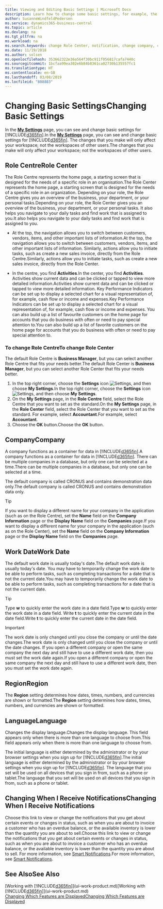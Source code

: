 ```yaml
---
title: Viewing and Editing Basic Settings | Microsoft Docs
description: Learn how to change some basic settings, for example, the Role Centre, company, or the work date.
author: SusanneWindfeldPedersen
ms.service: dynamics365-business-central
ms.topic: article
ms.devlang: na
ms.tgt_pltfrm: na
ms.workload: na
ms.search.keywords: change Role Center, notification, change company, change work date
ms.date: 11/19/2018
ms.author: solsen
ms.openlocfilehash: 353662322e36a564f30bc911f056817cafa7440c
ms.sourcegitcommit: 1bcfaa99ea302e6b84b8361ca02730b135557fc1
ms.translationtype: HT
ms.contentlocale: en-GB
ms.lasthandoff: 03/08/2019
ms.locfileid: "808883"
---
```

# <a name="changing-basic-settings"></a><span data-ttu-id="b642b-103">Changing Basic Settings</span><span class="sxs-lookup"><span data-stu-id="b642b-103">Changing Basic Settings</span></span>
<span data-ttu-id="b642b-104">In the [**My Settings**](https://businesscentral.dynamics.com?page=9176 "Go directly to your user settings page in Business Central") page, you can see and change basic settings for [!INCLUDE[d365fin](includes/d365fin_md.md)].</span><span class="sxs-lookup"><span data-stu-id="b642b-104">In the [**My Settings**](https://businesscentral.dynamics.com?page=9176 "Go directly to your user settings page in Business Central") page, you can see and change basic settings for [!INCLUDE[d365fin](includes/d365fin_md.md)].</span></span> <span data-ttu-id="b642b-105">The changes that you make will only affect your workspace; not the workspaces of other users.</span><span class="sxs-lookup"><span data-stu-id="b642b-105">The changes that you make will only affect your workspace; not the workspaces of other users.</span></span>  

## <a name="role-center"></a> <span data-ttu-id="b642b-106">Role Centre</span><span class="sxs-lookup"><span data-stu-id="b642b-106">Role Center</span></span>
<span data-ttu-id="b642b-107">The Role Centre represents the home page, a starting screen that is designed for the needs of a specific role in an organisation.</span><span class="sxs-lookup"><span data-stu-id="b642b-107">The Role Center represents the home page, a starting screen that is designed for the needs of a specific role in an organization.</span></span> <span data-ttu-id="b642b-108">Depending on your role, the Role Centre gives you an overview of the business, your department, or your personal tasks.</span><span class="sxs-lookup"><span data-stu-id="b642b-108">Depending on your role, the Role Center gives you an overview of the business, your department, or your personal tasks.</span></span> <span data-ttu-id="b642b-109">It also helps you navigate to your daily tasks and find work that is assigned to you.</span><span class="sxs-lookup"><span data-stu-id="b642b-109">It also helps you navigate to your daily tasks and find work that is assigned to you.</span></span>

-   <span data-ttu-id="b642b-110">At the top, the navigation allows you to switch between customers, vendors, items, and other important lists of information.</span><span class="sxs-lookup"><span data-stu-id="b642b-110">At the top, the navigation allows you to switch between customers, vendors, items, and other important lists of information.</span></span> <span data-ttu-id="b642b-111">Similarly, actions allow you to initiate tasks, such as create a new sales invoice, directly from the Role Centre.</span><span class="sxs-lookup"><span data-stu-id="b642b-111">Similarly, actions allow you to initiate tasks, such as create a new sales invoice, directly from the Role Center.</span></span>

-   <span data-ttu-id="b642b-112">In the centre, you find **Activities**.</span><span class="sxs-lookup"><span data-stu-id="b642b-112">In the center, you find **Activities**.</span></span> <span data-ttu-id="b642b-113">Activities show current data and can be clicked or tapped to view more detailed information.</span><span class="sxs-lookup"><span data-stu-id="b642b-113">Activities show current data and can be clicked or tapped to view more detailed information.</span></span> <span data-ttu-id="b642b-114">Key Performance Indicators can be set up to display a selected chart for a visual representation of, for example, cash flow or income and expenses.</span><span class="sxs-lookup"><span data-stu-id="b642b-114">Key Performance Indicators can be set up to display a selected chart for a visual representation of, for example, cash flow or income and expenses.</span></span> <span data-ttu-id="b642b-115">You can also build up a list of favourite customers on the home page for accounts that you do business with often or need to pay special attention to.</span><span class="sxs-lookup"><span data-stu-id="b642b-115">You can also build up a list of favorite customers on the home page for accounts that you do business with often or need to pay special attention to.</span></span>

### <a name="to-change-role-center"></a><span data-ttu-id="b642b-116">To change Role Centre</span><span class="sxs-lookup"><span data-stu-id="b642b-116">To change Role Center</span></span>
<span data-ttu-id="b642b-117">The default Role Centre is **Business Manager**, but you can select another Role Centre that fits your needs better.</span><span class="sxs-lookup"><span data-stu-id="b642b-117">The default Role Center is **Business Manager**, but you can select another Role Center that fits your needs better.</span></span>
1. <span data-ttu-id="b642b-118">In the top right corner, choose the **Settings** icon ![Settings](media/ui-experience/settings_icon_small.png "Settings icon for role center"), and then choose **My Settings**.</span><span class="sxs-lookup"><span data-stu-id="b642b-118">In the top right corner, choose the **Settings** icon ![Settings](media/ui-experience/settings_icon_small.png "Settings icon for role center"), and then choose **My Settings**.</span></span>
2. <span data-ttu-id="b642b-119">On the **My Settings** page, in the **Role Centre** field, select the Role Centre that you want to set as the standard.</span><span class="sxs-lookup"><span data-stu-id="b642b-119">On the **My Settings** page, in the **Role Center** field, select the Role Center that you want to set as the standard.</span></span> <span data-ttu-id="b642b-120">For example, select **Accountant**.</span><span class="sxs-lookup"><span data-stu-id="b642b-120">For example, select **Accountant**.</span></span>
3. <span data-ttu-id="b642b-121">Choose the **OK** button.</span><span class="sxs-lookup"><span data-stu-id="b642b-121">Choose the **OK** button.</span></span>

## <a name="company"></a><span data-ttu-id="b642b-122">Company</span><span class="sxs-lookup"><span data-stu-id="b642b-122">Company</span></span>
<span data-ttu-id="b642b-123">A company functions as a container for data in [!INCLUDE[d365fin](includes/d365fin_md.md)].</span><span class="sxs-lookup"><span data-stu-id="b642b-123">A company functions as a container for data in [!INCLUDE[d365fin](includes/d365fin_md.md)].</span></span> <span data-ttu-id="b642b-124">There can be multiple companies in a database, but only one can be selected at a time.</span><span class="sxs-lookup"><span data-stu-id="b642b-124">There can be multiple companies in a database, but only one can be selected at a time.</span></span>

<span data-ttu-id="b642b-125">The default company is called CRONUS and contains demonstration data only.</span><span class="sxs-lookup"><span data-stu-id="b642b-125">The default company is called CRONUS and contains demonstration data only.</span></span>

> [!TIP]  
>   <span data-ttu-id="b642b-126">If you want to display a different name for your company in the application (such as on the Role Centre), set the **Name** field on the **Company Information** page or the **Display Name** field on the **Companies** page.</span><span class="sxs-lookup"><span data-stu-id="b642b-126">If you want to display a different name for your company in the application (such as on the Role Center), set the **Name** field on the **Company Information** page or the **Display Name** field on the **Companies** page.</span></span>  

## <a name="work-date"></a><span data-ttu-id="b642b-127">Work Date</span><span class="sxs-lookup"><span data-stu-id="b642b-127">Work Date</span></span>
<span data-ttu-id="b642b-128">The default work date is usually today's date.</span><span class="sxs-lookup"><span data-stu-id="b642b-128">The default work date is usually today's date.</span></span> <span data-ttu-id="b642b-129">You may have to temporarily change the work date to be able to perform tasks, such as completing transactions for a date that is not the current date.</span><span class="sxs-lookup"><span data-stu-id="b642b-129">You may have to temporarily change the work date to be able to perform tasks, such as completing transactions for a date that is not the current date.</span></span>

> [!TIP]  
>   <span data-ttu-id="b642b-130">Type **w** to quickly enter the work date in a date field.</span><span class="sxs-lookup"><span data-stu-id="b642b-130">Type **w** to quickly enter the work date in a date field.</span></span> <span data-ttu-id="b642b-131">Write **t** to quickly enter the current date in the date field.</span><span class="sxs-lookup"><span data-stu-id="b642b-131">Write **t** to quickly enter the current date in the date field.</span></span>

> [!IMPORTANT]  
>   <span data-ttu-id="b642b-132">The work date is only changed until you close the company or until the date changes.</span><span class="sxs-lookup"><span data-stu-id="b642b-132">The work date is only changed until you close the company or until the date changes.</span></span> <span data-ttu-id="b642b-133">If you open a different company or open the same company the next day and still have to use a different work date, then you must set the work date again.</span><span class="sxs-lookup"><span data-stu-id="b642b-133">If you open a different company or open the same company the next day and still have to use a different work date, then you must set the work date again.</span></span>

## <a name="region"></a> <span data-ttu-id="b642b-134">Region</span><span class="sxs-lookup"><span data-stu-id="b642b-134">Region</span></span>
<span data-ttu-id="b642b-135">The **Region** setting determines how dates, times, numbers, and currencies are shown or formatted.</span><span class="sxs-lookup"><span data-stu-id="b642b-135">The **Region** setting determines how dates, times, numbers, and currencies are shown or formatted.</span></span>   


## <a name="language"></a> <span data-ttu-id="b642b-136">Language</span><span class="sxs-lookup"><span data-stu-id="b642b-136">Language</span></span>
<span data-ttu-id="b642b-137">Changes the display language.</span><span class="sxs-lookup"><span data-stu-id="b642b-137">Changes the display language.</span></span> <span data-ttu-id="b642b-138">This field appears only when there is more than one language to choose from.</span><span class="sxs-lookup"><span data-stu-id="b642b-138">This field appears only when there is more than one language to choose from.</span></span> 

<span data-ttu-id="b642b-139">The initial language is either determined by the administrator or by your browser settings when you sign up for [!INCLUDE[d365fin](includes/d365fin_md.md)].</span><span class="sxs-lookup"><span data-stu-id="b642b-139">The initial language is either determined by the administrator or by your browser settings when you sign up for [!INCLUDE[d365fin](includes/d365fin_md.md)].</span></span> <span data-ttu-id="b642b-140">The language that you set will be used on all devices that you sign in from, such as a phone or tablet.</span><span class="sxs-lookup"><span data-stu-id="b642b-140">The language that you set will be used on all devices that you sign in from, such as a phone or tablet.</span></span>

## <a name="changing-when-i-receive-notifications"></a><span data-ttu-id="b642b-141">Changing When I Receive Notifications</span><span class="sxs-lookup"><span data-stu-id="b642b-141">Changing When I Receive Notifications</span></span>
<span data-ttu-id="b642b-142">Choose this link to view or change the notifications that you get about certain events or changes in status, such as when you are about to invoice a customer who has an overdue balance, or the available inventory is lower than the quantity you are about to sell.</span><span class="sxs-lookup"><span data-stu-id="b642b-142">Choose this link to view or change the notifications that you get about certain events or changes in status, such as when you are about to invoice a customer who has an overdue balance, or the available inventory is lower than the quantity you are about to sell.</span></span> <span data-ttu-id="b642b-143">For more information, see [Smart Notifications](ui-smart-notifications.md).</span><span class="sxs-lookup"><span data-stu-id="b642b-143">For more information, see [Smart Notifications](ui-smart-notifications.md).</span></span>

## <a name="see-also"></a><span data-ttu-id="b642b-144">See Also</span><span class="sxs-lookup"><span data-stu-id="b642b-144">See Also</span></span>
<span data-ttu-id="b642b-145">[Working with [!INCLUDE[d365fin](includes/d365fin_md.md)]](ui-work-product.md)</span><span class="sxs-lookup"><span data-stu-id="b642b-145">[Working with [!INCLUDE[d365fin](includes/d365fin_md.md)]](ui-work-product.md)</span></span>  
[<span data-ttu-id="b642b-146">Changing Which Features are Displayed</span><span class="sxs-lookup"><span data-stu-id="b642b-146">Changing Which Features are Displayed</span></span>](ui-experiences.md)  
